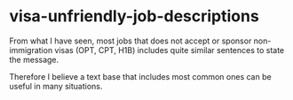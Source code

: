 # visa-unfriendly-job-descriptions

From what I have seen, most jobs that does not accept or sponsor non-immigration visas (OPT, CPT, H1B) includes quite similar sentences to state the message.

Therefore I believe a text base that includes most common ones can be useful in many situations.
